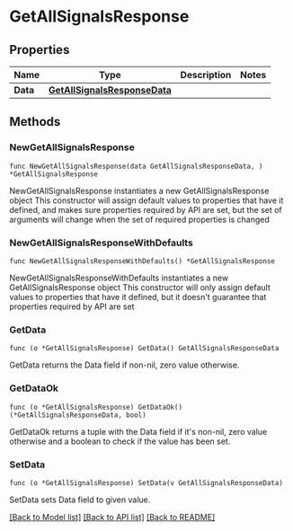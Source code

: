 # GetAllSignalsResponse

## Properties

Name | Type | Description | Notes
------------ | ------------- | ------------- | -------------
**Data** | [**GetAllSignalsResponseData**](GetAllSignalsResponseData.md) |  | 

## Methods

### NewGetAllSignalsResponse

`func NewGetAllSignalsResponse(data GetAllSignalsResponseData, ) *GetAllSignalsResponse`

NewGetAllSignalsResponse instantiates a new GetAllSignalsResponse object
This constructor will assign default values to properties that have it defined,
and makes sure properties required by API are set, but the set of arguments
will change when the set of required properties is changed

### NewGetAllSignalsResponseWithDefaults

`func NewGetAllSignalsResponseWithDefaults() *GetAllSignalsResponse`

NewGetAllSignalsResponseWithDefaults instantiates a new GetAllSignalsResponse object
This constructor will only assign default values to properties that have it defined,
but it doesn't guarantee that properties required by API are set

### GetData

`func (o *GetAllSignalsResponse) GetData() GetAllSignalsResponseData`

GetData returns the Data field if non-nil, zero value otherwise.

### GetDataOk

`func (o *GetAllSignalsResponse) GetDataOk() (*GetAllSignalsResponseData, bool)`

GetDataOk returns a tuple with the Data field if it's non-nil, zero value otherwise
and a boolean to check if the value has been set.

### SetData

`func (o *GetAllSignalsResponse) SetData(v GetAllSignalsResponseData)`

SetData sets Data field to given value.



[[Back to Model list]](../README.md#documentation-for-models) [[Back to API list]](../README.md#documentation-for-api-endpoints) [[Back to README]](../README.md)


